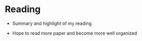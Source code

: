 # Reading

- Summary and highlight of my reading

- Hope to read more paper and become more well organized
